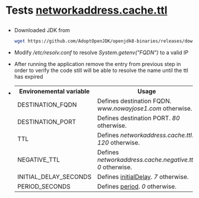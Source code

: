 <h1>
<p>Tests <a href="https://docs.oracle.com/javase/8/docs/technotes/guides/net/properties.html#nct">networkaddress.cache.ttl</a></p>
</h1>
<ul>
<li>
<p>Downloaded JDK from</p>

```bash
wget https://github.com/AdoptOpenJDK/openjdk8-binaries/releases/download/jdk8u292-b10/OpenJDK8U-jdk_x64_linux_hotspot_8u292b10.tar.gz
```

</li>
<li>
<p>Modify <i>/etc/resolv.conf</i> to resolve <i>System.getenv("FQDN")</i> to a valid IP<p>
</li>
<li>
<p>After running the application remove the entry from previous step in order to verify the code still will be able to resolve the name until the ttl has expired</p>
</li>
<li>
<table>
<tr>
<th>
Environemental variable
</th>
<th>
Usage
</th>
</tr>
<tr>
<td>
DESTINATION_FQDN
</td>
<td>Defines destination FQDN. <i>www.nowayjose1.com</i> otherwise.
</tr>
<tr>
<td>
DESTINATION_PORT
</td>
<td>Defines destination PORT. <i>80</i> otherwise.
</tr>
<tr>
<td>
TTL
</td>
<td>Defines <i>networkaddress.cache.ttl</i>. <i>120</i> otherwise.
</tr>
<tr>
<td>
NEGATIVE_TTL
</td>
<td>Defines <i>networkaddress.cache.negative.ttl</i>. <i>0</i> otherwise.
</tr>
<tr>
<td>
INITIAL_DELAY_SECONDS
</td>
<td>Defines <a href="https://docs.oracle.com/javase/8/docs/api/java/util/concurrent/ScheduledExecutorService.html#scheduleAtFixedRate-java.lang.Runnable-long-long-java.util.concurrent.TimeUnit-">initialDelay</a>. <i>7</i> otherwise.
</tr>
<tr>
<td>
PERIOD_SECONDS
</td>
<td>Defines <a href="https://docs.oracle.com/javase/8/docs/api/java/util/concurrent/ScheduledExecutorService.html#scheduleAtFixedRate-java.lang.Runnable-long-long-java.util.concurrent.TimeUnit-">period</a>. <i>0</i> otherwise.
</tr>
</table>
</ul>
